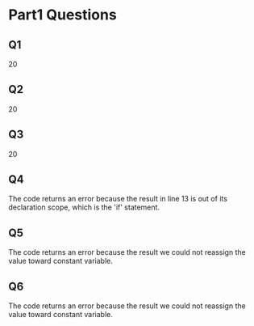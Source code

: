 # Part1 Questions

## Q1
20

## Q2
20

## Q3
20

## Q4
The code returns an error because the result in line 13 is out of its declaration scope, which is the 'if' statement.

## Q5
The code returns an error because the result we could not reassign the value toward constant variable.

## Q6
The code returns an error because the result we could not reassign the value toward constant variable.